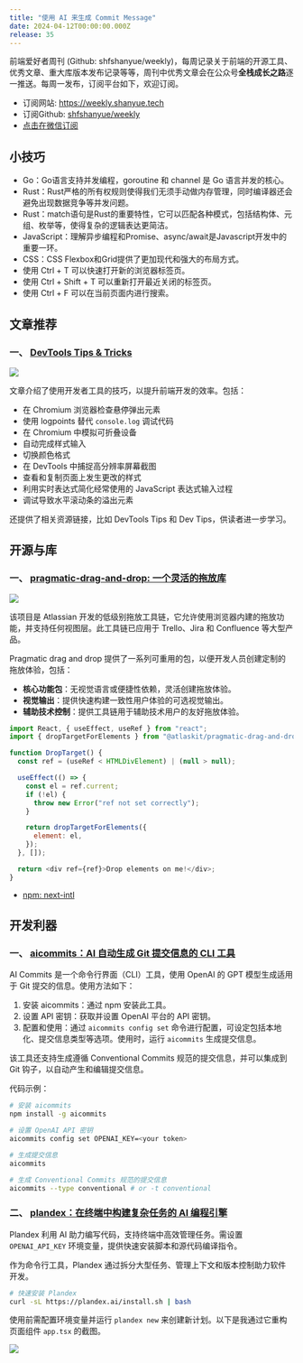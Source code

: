 ```yaml
---
title: "使用 AI 来生成 Commit Message"
date: 2024-04-12T00:00:00.000Z
release: 35
---
```


前端爱好者周刊 (Github: shfshanyue/weekly)，每周记录关于前端的开源工具、优秀文章、重大库版本发布记录等等，周刊中优秀文章会在公众号**全栈成长之路**逐一推送。每周一发布，订阅平台如下，欢迎订阅。

- 订阅网站: <https://weekly.shanyue.tech>
- 订阅Github: [shfshanyue/weekly](https://github.com/shfshanyue/weekly)
- [点击在微信订阅](https://mp.weixin.qq.com/mp/appmsgalbum?action=getalbum&__biz=MjM5NjU5NjQ0NQ==&scene=1&album_id=1880625492081344514&count=3#wechat_redirect)

## 小技巧

- Go：Go语言支持并发编程，goroutine 和 channel 是 Go 语言并发的核心。
- Rust：Rust严格的所有权规则使得我们无须手动做内存管理，同时编译器还会避免出现数据竞争等并发问题。
- Rust：match语句是Rust的重要特性，它可以匹配各种模式，包括结构体、元组、枚举等，使得复杂的逻辑表达更简洁。
- JavaScript：理解异步编程和Promise、async/await是Javascript开发中的重要一环。
- CSS：CSS Flexbox和Grid提供了更加现代和强大的布局方式。
- 使用 Ctrl + T 可以快速打开新的浏览器标签页。
- 使用 Ctrl + Shift + T 可以重新打开最近关闭的标签页。
- 使用 Ctrl + F 可以在当前页面内进行搜索。

## 文章推荐

### 一、 [DevTools Tips & Tricks](https://frontendmasters.com/blog/devtools-tips-tricks/)

![](https://static.shanyue.tech/images/24-04-12/clipboard-7240.681f82.webp)

文章介绍了使用开发者工具的技巧，以提升前端开发的效率。包括：

- 在 Chromium 浏览器检查悬停弹出元素
- 使用 logpoints 替代 `console.log` 调试代码
- 在 Chromium 中模拟可折叠设备
- 自动完成样式输入
- 切换颜色格式
- 在 DevTools 中捕捉高分辨率屏幕截图
- 查看和复制页面上发生更改的样式
- 利用实时表达式简化经常使用的 JavaScript 表达式输入过程
- 调试导致水平滚动条的溢出元素

还提供了相关资源链接，比如 DevTools Tips 和 Dev Tips，供读者进一步学习。

## 开源与库

### 一、 [pragmatic-drag-and-drop: 一个灵活的拖放库](https://github.com/atlassian/pragmatic-drag-and-drop)

![](https://static.shanyue.tech/images/24-04-12/clipboard-3884.ae2dd0.webp)

该项目是 Atlassian 开发的低级别拖放工具链，它允许使用浏览器内建的拖放功能，并支持任何视图层。此工具链已应用于 Trello、Jira 和 Confluence 等大型产品。

Pragmatic drag and drop 提供了一系列可重用的包，以便开发人员创建定制的拖放体验，包括：

- **核心功能包**：无视觉语言或便捷性依赖，灵活创建拖放体验。
- **视觉输出**：提供快速构建一致性用户体验的可选视觉输出。
- **辅助技术控制**：提供工具链用于辅助技术用户的友好拖放体验。

```js
import React, { useEffect, useRef } from "react";
import { dropTargetForElements } from "@atlaskit/pragmatic-drag-and-drop/element/adapter";

function DropTarget() {
  const ref = (useRef < HTMLDivElement) | (null > null);

  useEffect(() => {
    const el = ref.current;
    if (!el) {
      throw new Error("ref not set correctly");
    }

    return dropTargetForElements({
      element: el,
    });
  }, []);

  return <div ref={ref}>Drop elements on me!</div>;
}
```

- [npm: next-intl](https://npm.devtool.tech/next-intl)

## 开发利器

### 一、 [aicommits：AI 自动生成 Git 提交信息的 CLI 工具](https://github.com/Nutlope/aicommits)

AI Commits 是一个命令行界面（CLI）工具，使用 OpenAI 的 GPT 模型生成适用于 Git 提交的信息。使用方法如下：

1. 安装 aicommits：通过 npm 安装此工具。
2. 设置 API 密钥：获取并设置 OpenAI 平台的 API 密钥。
3. 配置和使用：通过 `aicommits config set` 命令进行配置，可设定包括本地化、提交信息类型等选项。使用时，运行 `aicommits` 生成提交信息。

该工具还支持生成遵循 Conventional Commits 规范的提交信息，并可以集成到 Git 钩子，以自动产生和编辑提交信息。

代码示例：

```bash
# 安装 aicommits
npm install -g aicommits

# 设置 OpenAI API 密钥
aicommits config set OPENAI_KEY=<your token>

# 生成提交信息
aicommits

# 生成 Conventional Commits 规范的提交信息
aicommits --type conventional # or -t conventional
```

### 二、 [plandex：在终端中构建复杂任务的 AI 编程引擎](https://github.com/plandex-ai/plandex)

Plandex 利用 AI 助力编写代码，支持终端中高效管理任务。需设置 `OPENAI_API_KEY` 环境变量，提供快速安装脚本和源代码编译指令。

作为命令行工具，Plandex 通过拆分大型任务、管理上下文和版本控制助力软件开发。

```bash
# 快速安装 Plandex
curl -sL https://plandex.ai/install.sh | bash
```

使用前需配置环境变量并运行 `plandex new` 来创建新计划。以下是我通过它重构页面组件 `app.tsx` 的截图。

![](https://static.shanyue.tech/images/24-04-12/clipboard-4726.98a172.webp)

